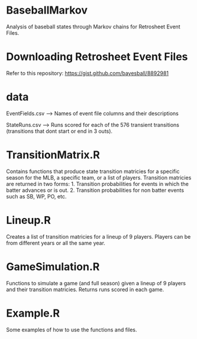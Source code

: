 # BaseballMarkov
Analysis of baseball states through Markov chains for Retrosheet Event Files.

Downloading Retrosheet Event Files
===========================
Refer to this repository: https://gist.github.com/bayesball/8892981

data
===============
EventFields.csv --> Names of event file columns and their descriptions

StateRuns.csv --> Runs scored for each of the 576 transient transitions (transitions that dont start or end in 3 outs).

TransitionMatrix.R
=====================
Contains functions that produce state transition matricies for a specific season for the MLB, a specific team, or a list of players. Transition matricies are returned in two forms: 1. Transition probabilities for events in which the batter advances or is out. 2. Transition probabilities for non batter events such as SB, WP, PO, etc.

Lineup.R
================
Creates a list of transition matricies for a lineup of 9 players. Players can be from different years or all the same year.

GameSimulation.R
================
Functions to simulate a game (and full season) given a lineup of 9 players and their transition matricies. Returns runs scored in each game.

Example.R
===============
Some examples of how to use the functions and files.
